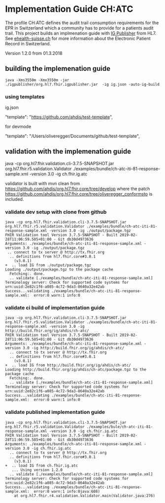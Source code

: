 # Implementation Guide CH:ATC

The profile CH:ATC defines the audit trail consumption requirements for the EPR in Switzerland which a community has to provide for a patients audit trail.
This project builds an implmenation guide with [IG Publisher](http://wiki.hl7.org/index.php?title=IG_Publisher_Documentation) from HL7. 
See [ehealth-suisse.ch](https://www.e-health-suisse.ch/startseite.html) for more information about the Electronic Patient Record in Switzerland.

Version 1.2.0 from 01.3.2018

## building the implemenation guide
```
java -Xms3550m -Xmx3550m -jar ./igpublisher/org.hl7.fhir.igpublisher.jar  -ig ig.json -auto-ig-build
```
### using templates

ig.json

  "template": "https://github.com/ahdis/test-template",

for devmode

"template": "/Users/oliveregger/Documents/github/test-template",

## validation with the implemenation guide

java -cp org.hl7.fhir.validation.cli-3.7.5-SNAPSHOT.jar org.hl7.fhir.r5.validation.Validator ./examples/bundle/ch-atc-iti-81-response-sample.xml -version 3.0 -ig ch.fhir.ig.atc

validator is built with mvn clean from https://github.com/ahdis/org.hl7.fhir.core/tree/develop where the patch
https://github.com/ahdis/org.hl7.fhir.core/tree/oliveregger_conformsto is included.

### validate dev setup with clone from github

```
java -cp org.hl7.fhir.validation.cli-3.7.5-SNAPSHOT.jar org.hl7.fhir.r5.validation.Validator ./examples/bundle/ch-atc-iti-81-response-sample.xml -version 3.0 -ig ./output/package.tgz
FHIR Validation tool Version 3.7.5-SNAPSHOT - Built 2019-02-28T11:06:59.585+01:00 - Git db30d4973636
Arguments: ./examples/bundle/ch-atc-iti-81-response-sample.xml -version 3.0 -ig ./output/package.tgz
 .. connect to tx server @ http://tx.fhir.org
  .. definitions from hl7.fhir.core#3.0.1
    (v3.0.1)
+  .. load IG from ./output/package.tgz
Loading ./output/package.tgz to the package cache
  Fetching:. done.
  .. validate [./examples/bundle/ch-atc-iti-81-response-sample.xml]
Terminology server: Check for supported code systems for urn:uuid:2e82c1f6-a085-4c72-9da3-8640a32e42ab
Success...validating ./examples/bundle/ch-atc-iti-81-response-sample.xml:  error:0 warn:1 info:0
```

### validate ci build of implementation guide

```
java -cp org.hl7.fhir.validation.cli-3.7.5-SNAPSHOT.jar org.hl7.fhir.r5.validation.Validator ./examples/bundle/ch-atc-iti-81-response-sample.xml -version 3.0 -ig http://build.fhir.org/ig/ahdis/ch-atc/
FHIR Validation tool Version 3.7.5-SNAPSHOT - Built 2019-02-28T11:06:59.585+01:00 - Git db30d4973636
Arguments: ./examples/bundle/ch-atc-iti-81-response-sample.xml -version 3.0 -ig http://build.fhir.org/ig/ahdis/ch-atc/
  .. connect to tx server @ http://tx.fhir.org
  .. definitions from hl7.fhir.core#3.0.1
    (v3.0.1)
+  .. load IG from http://build.fhir.org/ig/ahdis/ch-atc/
Loading http://build.fhir.org/ig/ahdis/ch-atc/package.tgz to the package cache
  Fetching:. done.
  .. validate [./examples/bundle/ch-atc-iti-81-response-sample.xml]
Terminology server: Check for supported code systems for urn:uuid:2e82c1f6-a085-4c72-9da3-8640a32e42ab
Success...validating ./examples/bundle/ch-atc-iti-81-response-sample.xml:  error:0 warn:1 info:0
```

### validate published implementation guide

```
java -cp org.hl7.fhir.validation.cli-3.7.5-SNAPSHOT.jar org.hl7.fhir.r5.validation.Validator ./examples/bule/ch-atc-iti-81-response-sample.xml -version 3.0 -ig ch.fhir.ig.atc
FHIR Validation tool Version 3.7.5-SNAPSHOT - Built 2019-02-28T11:06:59.585+01:00 - Git db30d4973636
Arguments: ./examples/bundle/ch-atc-iti-81-response-sample.xml -version 3.0 -ig ch.fhir.ig.atc
  .. connect to tx server @ http://tx.fhir.org
  .. definitions from hl7.fhir.core#3.0.1
    (v3.0.1)
+  .. load IG from ch.fhir.ig.atc
   ... Using version 1.2.0
  .. validate [./examples/bundle/ch-atc-iti-81-response-sample.xml]
Terminology server: Check for supported code systems for urn:uuid:2e82c1f6-a085-4c72-9da3-8640a32e42ab
Success...validating ./examples/bundle/ch-atc-iti-81-response-sample.xml:  error:0 warn:1 info:0java:608)
	at org.hl7.fhir.r4.validation.Validator.main(Validator.java:276)
```

